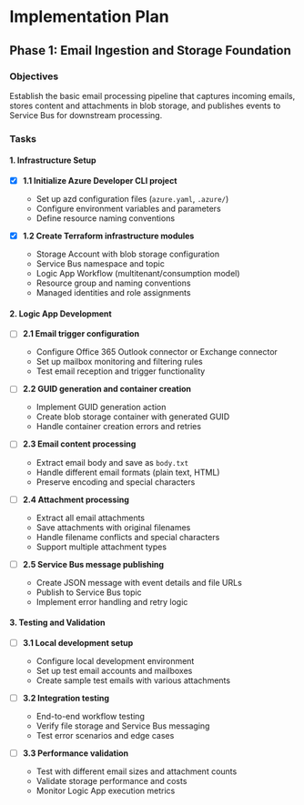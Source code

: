 # Implementation Plan

## Phase 1: Email Ingestion and Storage Foundation

### Objectives
Establish the basic email processing pipeline that captures incoming emails, stores content and attachments in blob storage, and publishes events to Service Bus for downstream processing.

### Tasks

#### 1. Infrastructure Setup
- [x] **1.1 Initialize Azure Developer CLI project**
  - Set up azd configuration files (`azure.yaml`, `.azure/`)
  - Configure environment variables and parameters
  - Define resource naming conventions

- [x] **1.2 Create Terraform infrastructure modules**
  - Storage Account with blob storage configuration
  - Service Bus namespace and topic
  - Logic App Workflow (multitenant/consumption model)
  - Resource group and naming conventions
  - Managed identities and role assignments

#### 2. Logic App Development
- [ ] **2.1 Email trigger configuration**
  - Configure Office 365 Outlook connector or Exchange connector
  - Set up mailbox monitoring and filtering rules
  - Test email reception and trigger functionality

- [ ] **2.2 GUID generation and container creation**
  - Implement GUID generation action
  - Create blob storage container with generated GUID
  - Handle container creation errors and retries

- [ ] **2.3 Email content processing**
  - Extract email body and save as `body.txt`
  - Handle different email formats (plain text, HTML)
  - Preserve encoding and special characters

- [ ] **2.4 Attachment processing**
  - Extract all email attachments
  - Save attachments with original filenames
  - Handle filename conflicts and special characters
  - Support multiple attachment types

- [ ] **2.5 Service Bus message publishing**
  - Create JSON message with event details and file URLs
  - Publish to Service Bus topic
  - Implement error handling and retry logic

#### 3. Testing and Validation
- [ ] **3.1 Local development setup**
  - Configure local development environment
  - Set up test email accounts and mailboxes
  - Create sample test emails with various attachments

- [ ] **3.2 Integration testing**
  - End-to-end workflow testing
  - Verify file storage and Service Bus messaging
  - Test error scenarios and edge cases

- [ ] **3.3 Performance validation**
  - Test with different email sizes and attachment counts
  - Validate storage performance and costs
  - Monitor Logic App execution metrics

